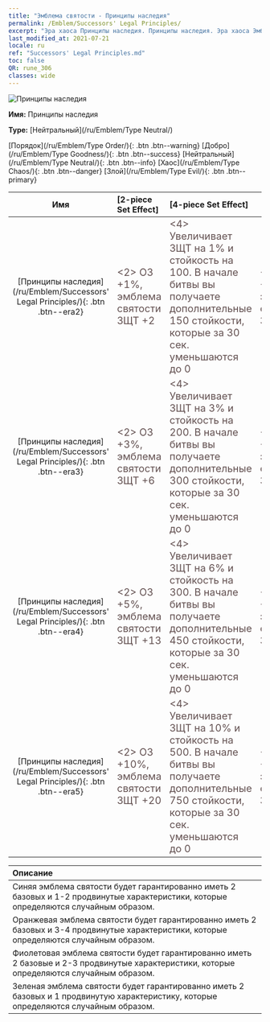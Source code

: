 ```yaml
---
title: "Эмблема святости - Принципы наследия"
permalink: /Emblem/Successors' Legal Principles/
excerpt: "Эра хаоса Принципы наследия. Принципы наследия. Эра хаоса Эмблема святости Принципы наследия. Эра хаоса Нейтральный Принципы наследия"
last_modified_at: 2021-07-21
locale: ru
ref: "Successors' Legal Principles.md"
toc: false
QR: rune_306
classes: wide
---
```


  ![Принципы наследия](/images/r/rune_icon_306.png)

 **Имя:** Принципы наследия

 **Type:** [Нейтральный](/ru/Emblem/Type Neutral/)

  [Порядок](/ru/Emblem/Type Order/){: .btn .btn--warning}   [Добро](/ru/Emblem/Type Goodness/){: .btn .btn--success}   [Нейтральный](/ru/Emblem/Type Neutral/){: .btn .btn--info}   [Хаос](/ru/Emblem/Type Chaos/){: .btn .btn--danger}   [Злой](/ru/Emblem/Type Evil/){: .btn .btn--primary} 

  |  Имя    | [2-piece Set Effect] | [4-piece Set Effect] | [6-piece Set Effect]  | 
  |:-----------------------:|:-------------------|:-----------------|----------------| 
  | [Принципы наследия](/ru/Emblem/Successors' Legal Principles/){: .btn .btn--era2} | <span style="color: #645252;font-size:20px">&lt;2&gt; ОЗ +1%, эмблема святости ЗЩТ +2</span> | <span style="color: #645252;font-size:20px">&lt;4&gt; Увеличивает ЗЩТ на 1% и стойкость на 100. В начале битвы вы получаете дополнительные 150 стойкости, которые за 30 сек. уменьшаются до 0</span> | <span style="color: #645252;font-size:20px">&lt;6&gt; ОЗ +2%, эмблема святости ЗЩТ +6</span> | 
  | [Принципы наследия](/ru/Emblem/Successors' Legal Principles/){: .btn .btn--era3} | <span style="color: #645252;font-size:20px">&lt;2&gt; ОЗ +3%, эмблема святости ЗЩТ +6</span> | <span style="color: #645252;font-size:20px">&lt;4&gt; Увеличивает ЗЩТ на 3% и стойкость на 200. В начале битвы вы получаете дополнительные 300 стойкости, которые за 30 сек. уменьшаются до 0</span> | <span style="color: #645252;font-size:20px">&lt;6&gt; ОЗ +7%, эмблема святости ЗЩТ +16</span> | 
  | [Принципы наследия](/ru/Emblem/Successors' Legal Principles/){: .btn .btn--era4} | <span style="color: #645252;font-size:20px">&lt;2&gt; ОЗ +5%, эмблема святости ЗЩТ +13</span> | <span style="color: #645252;font-size:20px">&lt;4&gt; Увеличивает ЗЩТ на 6% и стойкость на 300. В начале битвы вы получаете дополнительные 450 стойкости, которые за 30 сек. уменьшаются до 0</span> | <span style="color: #645252;font-size:20px">&lt;6&gt; ОЗ +15%, эмблема святости ЗЩТ +30</span> | 
  | [Принципы наследия](/ru/Emblem/Successors' Legal Principles/){: .btn .btn--era5} | <span style="color: #645252;font-size:20px">&lt;2&gt; ОЗ +10%, эмблема святости ЗЩТ +20</span> | <span style="color: #645252;font-size:20px">&lt;4&gt; Увеличивает ЗЩТ на 10% и стойкость на 500. В начале битвы вы получаете дополнительные 750 стойкости, которые за 30 сек. уменьшаются до 0</span> | <span style="color: #645252;font-size:20px">&lt;6&gt; ОЗ +20%, эмблема святости ЗЩТ +55</span> | 

  |         Описание            | 
  |:-------------------------------|
  | Синяя эмблема святости будет гарантированно иметь 2 базовых и 1-2 продвинутые характеристики, которые определяются случайным образом. |
  | Оранжевая эмблема святости будет гарантированно иметь 2 базовых и 3-4 продвинутые характеристики, которые определяются случайным образом. |
  | Фиолетовая эмблема святости будет гарантированно иметь 2 базовые и 2-3 продвинутые характеристики, которые определяются случайным образом. |
  | Зеленая эмблема святости будет гарантированно иметь 2 базовых и 1 продвинутую характеристику, которые определяются случайным образом. |
